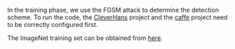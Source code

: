 In the training phase, we use the FGSM attack to determine the detection scheme.
To run the code, the [CleverHans](https://github.com/tensorflow/cleverhans) project and the [caffe](http://caffe.berkeleyvision.org/) project need to be correctly configured first.

The ImageNet training set can be obtained from [here](https://pan.baidu.com/s/1juWft0d-xjYon5LBMRuBGg).

